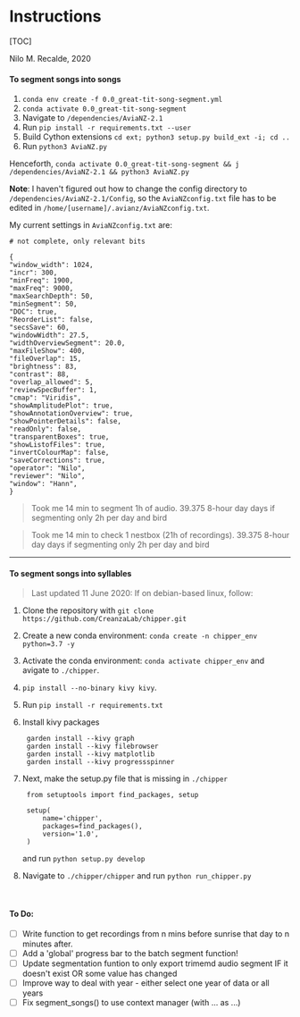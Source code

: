 Instructions
==============

[TOC]

Nilo M. Recalde, 2020


#### To segment songs into songs

 1. `conda env create -f 0.0_great-tit-song-segment.yml`
 2. `conda activate 0.0_great-tit-song-segment`
 3. Navigate to `/dependencies/AviaNZ-2.1`
 4. Run `pip install -r requirements.txt --user`
 5. Build Cython extensions `cd ext; python3 setup.py build_ext -i; cd ..`
 6. Run `python3 AviaNZ.py`

Henceforth, `conda activate 0.0_great-tit-song-segment && j /dependencies/AviaNZ-2.1 && python3 AviaNZ.py`


**Note**: I haven't figured out how to change the config directory to `/dependencies/AviaNZ-2.1/Config`, so the `AviaNZconfig.txt` file has to be edited in `/home/[username]/.avianz/AviaNZconfig.txt`. 

My current settings in `AviaNZconfig.txt` are:

    # not complete, only relevant bits

    {
    "window_width": 1024,
    "incr": 300,
    "minFreq": 1900,
    "maxFreq": 9000,
    "maxSearchDepth": 50,
    "minSegment": 50,
    "DOC": true,
    "ReorderList": false,
    "secsSave": 60,
    "windowWidth": 27.5,
    "widthOverviewSegment": 20.0,
    "maxFileShow": 400,
    "fileOverlap": 15,
    "brightness": 83,
    "contrast": 88,
    "overlap_allowed": 5,
    "reviewSpecBuffer": 1,
    "cmap": "Viridis",
    "showAmplitudePlot": true,
    "showAnnotationOverview": true,
    "showPointerDetails": false,
    "readOnly": false,
    "transparentBoxes": true,
    "showListofFiles": true,
    "invertColourMap": false,
    "saveCorrections": true,
    "operator": "Nilo",
    "reviewer": "Nilo",
    "window": "Hann",
    }

> Took me 14 min to segment 1h of audio.
> 39.375 8-hour day days if segmenting only 2h per day and bird

> Took me 14 min to check 1 nestbox (21h of recordings).
> 39.375 8-hour day days if segmenting only 2h per day and bird

***

#### To segment songs into syllables

> Last updated 11 June 2020: If on debian-based linux, follow:

1. Clone the repository with `git clone https://github.com/CreanzaLab/chipper.git`

2. Create a new conda environment: `conda create -n chipper_env python=3.7 -y`

3. Activate the conda environment: `conda activate chipper_env` and avigate to `./chipper`.

4. `pip install --no-binary kivy kivy`. 

5. Run `pip install -r requirements.txt`

6. Install kivy packages

        garden install --kivy graph
        garden install --kivy filebrowser
        garden install --kivy matplotlib
        garden install --kivy progressspinner

7. Next, make the setup.py file that is missing in `./chipper`

        from setuptools import find_packages, setup

        setup(
            name='chipper',
            packages=find_packages(),
            version='1.0',
        )

    and run `python setup.py develop`

8. Navigate to `./chipper/chipper` and run `python run_chipper.py`  



<br>

#### To Do:
- [ ] Write function to get recordings from n mins before sunrise that day to n minutes after. 
- [ ] Add a 'global' progress bar to the batch segment function!
- [ ] Update segmentation funtion to only export trimemd audio segment IF it doesn't exist OR some value has changed
- [ ] Improve way to deal with year - either select one year of data or all years
- [ ] Fix segment_songs() to use context manager (with ... as ...)
